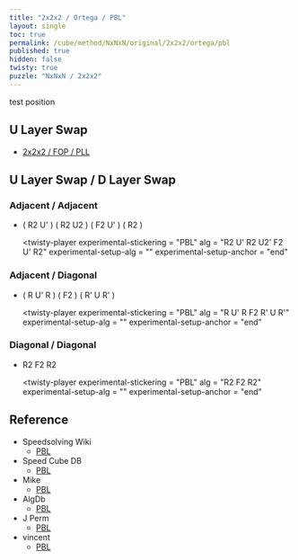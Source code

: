 ```yaml
---
title: "2x2x2 / Ortega / PBL"
layout: single
toc: true
permalink: /cube/method/NxNxN/original/2x2x2/ortega/pbl
published: true
hidden: false
twisty: true
puzzle: "NxNxN / 2x2x2"
---
```

<span id="cube" puzzle="{{page.puzzle}}"></span>
<div id="test">test position</div>

<head>
  <base target="_blank">
</head>



## U Layer Swap

- [2x2x2 / FOP / PLL](/cube/method/NxNxN/original/2x2x2/fop/pll)



## U Layer Swap / D Layer Swap

### Adjacent / Adjacent

- ( R2 U' ) ( R2 U2 ) ( F2 U' ) ( R2 )

  <twisty-player
    experimental-stickering   = "PBL"
    alg                       = "R2 U' R2 U2' F2 U' R2"
    experimental-setup-alg    = ""
    experimental-setup-anchor = "end"
  ></twisty-player>

### Adjacent / Diagonal

- ( R U' R ) ( F2 ) ( R' U R' )

  <twisty-player
    experimental-stickering   = "PBL"
    alg                       = "R U' R F2 R' U R'"
    experimental-setup-alg    = ""
    experimental-setup-anchor = "end"
  ></twisty-player>

### Diagonal / Diagonal

- R2 F2 R2

  <twisty-player
    experimental-stickering   = "PBL"
    alg                       = "R2 F2 R2"
    experimental-setup-alg    = ""
    experimental-setup-anchor = "end"
  ></twisty-player>



## Reference

- Speedsolving Wiki
  - [PBL](https://www.speedsolving.com/wiki/index.php/PBL)
- Speed Cube DB
  - [PBL](https://speedcubedb.com/a/2x2/OrtegaPBL)
- Mike
  - [PBL](https://logiqx.github.io/cubing-algs/html/pbl.html)
- AlgDb
  - [PBL](http://algdb.net/puzzle/222/ortegapbl)
- J Perm
  - [PBL](https://jperm.net/algs/2x2pbl)
- vincent
  - [PBL](https://m.blog.naver.com/vincentcube/60134828872)
